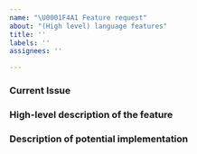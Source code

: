 ```yaml
---
name: "\U0001F4A1 Feature request"
about: "(High level) language features"
title: ''
labels: ''
assignees: ''

---
```


### Current Issue


### High-level description of the feature


### Description of potential implementation

